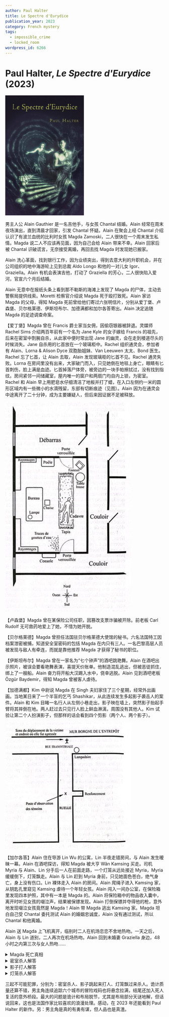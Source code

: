 ```yaml
---
author: Paul Halter
title: Le Spectre d'Eurydice
publication_year: 2023
category: French mystery
tags:
  - impossible_crime
  - locked_room
wordpress_id: 6266
---
```


# Paul Halter, <i>Le Spectre d'Eurydice</i> (2023)

<img src=images/2023_cover.jpg width=250/>

男主人公 Alain Gauthier 是一名吉他手，与女孩 Chantal 结婚。Alain 经常在周末夜场演出，直到清晨才回家，引发 Chantal 怀疑。Alain 在聚会上经 Chantal 介绍认识了有波兰血统的比利时女孩 Magda Zamoski，二人很快在一个周末发生私情。Magda 说二人不应该再见面，因为自己会给 Alain 带来不幸。Alain 回家后被 Chantal 识破谎言，无奈接受离婚，再回去找 Magda 时发现她已搬家。

Alain 洗心革面，找到银行工作，因为业绩突出，得到去意大利的升职机会，并在公司组织的地中海游轮上见到总裁 Aldo Longo 和他的一对儿女 Igor、Graziella。Alain 有机会表演吉他，打动了 Graziella 的芳心，二人很快陷入爱河，官宣六个月后结婚。

Alain 无意中在报纸头条上看到那不勒斯的海滩上发现了 Magda 的尸体，主动去警察局提供线索。Moretti 检察官介绍说 Magda 死于殴打致死。Alain 家访 Magda 的父母，得知 Magda 死前曾给他们寄过六张明信片，分别从爱丁堡、卢森堡、贝尔格莱德、伊斯坦布尔、加德满都和加尔各答寄出。Alain 决定追随 Magda 的足迹调查命案。

【爱丁堡】Magda 曾在 Francis 爵士家当女佣，因偷窃银器被辞退。灵媒师 Rachel Sims 介绍两百年前有一个名为 Jane Kyle 的女子嫁给 Francis 的祖先，后来在密室中割腕自杀，从此家中便时常出现 Jane 的幽灵，会在走到楼道尽头的时候消失。Jane 自杀用的匕首放在一个玻璃柜中。Rachel 组织通灵会，参加者有 Alain、Lorna & Alison Dyce 双胞胎姐妹、Van Leeuwen 太太、Bond 医生。Rachel 忘了匕首，让 Alain 去取，Alain 发现玻璃柜的匕首不见。Rachel 通灵失败。Lorna 在房间里没有出来，大家破门而入，只见她倒在地毯上身亡，眼睛有匕首刺伤，脸上满是血迹。匕首掉落尸体旁，被旁边的一块手帕擦拭过，没有找到指纹。房间紧邻一间储藏室，屋内唯一的窗户和两扇门均自内上锁，为密室。Rachel 和 Alain 早上用肥皂水仔细清洁了地板并打了蜡，在入口左侧约一米的圆形区域内有一些微小的水滴残留，东部有切断痕迹（见图）。Alain 因为在通灵会中途离开了二十分钟，成为主要嫌疑人，但后来因证据不足被释放。

<img src=images/2023_bedroom.jpg width=400/>

【卢森堡】Magda 曾在某保险公司任职，因篡改支票诈骗被开除。前老板 Carl Rudolf 无可救药地爱上了她，不惜为她开脱。

【贝尔格莱德】Magda 曾担任法国驻贝尔格莱德大使馆的秘书。六名法国特工因档案泄密被捕，知道安全室密码的包括 Magda 在内只有三人。一名巴黎高层人员被发现与敌人有牵连，而就是靠他推荐 Magda 才获得了秘书的职位。

【伊斯坦布尔】Magda 曾在一家名为“七个钟声”的酒吧跳艳舞。Alain 在酒吧出示照片，被误会要看艳舞表演，喜提天价账单。他制造混乱逃出，但被恶徒抓住，绑上了一艘船。Alain 奋力将开船大汉踢入水中，侥幸逃脱。Alain 见到酒吧老板 Özgür Baydemir，得知 Magda 曾被客人虐待。

【加德满都】Kim 中尉说 Magda 在 Singh 夫妇家住了三个星期，经常外出画画。当地某日来了一个半盲的乞丐 Shashikar，从此连续发生多起影子袭击人的案件。Alain 和 Kim 目睹一名行人从左侧小巷走出，影子映在墙上，突然影子抬起手臂将其摔倒在地。两人赶过去只见行人脸上鲜血淋漓，周围没有其他人。Kim 试验让第二个人扮演影子，但那样的话会看到四个剪影（两个人、两个影子）。

<img src=images/2023_passage.jpg width=400/>

【加尔各答】Alain 住在导游 Lin Wu 的公寓，Lin 半夜走错房间，与 Alain 发生暧昧一幕。Alain 在酒吧探访，得知 Magda 被大亨 Wân Kamsing 买走。司机 Myria 与 Alain、Lin 分手后一人在前面走路，一个灯笼从远处接近 Myria，Myria 缓缓倒下，灯笼飘走。Alain 与 Lin 赶到 Myria 身前，只见她面色苍白，绝气身亡，身上没有伤口。Lin 裸体走入 Alain 的房间。Alain 爬绳子进入 Kamsing 家，从钥匙孔里窥见 Kamsing 虐待一个年轻女孩。Alain 闯入一间办公室，在保险箱里发现四本护照，其中有一本是 Magda 的。Alain 将保险箱中的物品收入囊中，离开时听见女孩的啜泣声，结果被保镖发现。Alain 打倒保镖并夺得他的枪，意外地发现啜泣女孩竟然是 Magda！Alain 带 Magda 逃出 Kamsing 家。Magda 坦白自己受 Chantal 委托测试 Alain 的婚姻忠诚度，Alain 没有通过测试，所以 Chantal 和他离婚。

Alain 送 Magda 上飞机离开，临别时二人在机场恋恋不舍地热吻。一天之后，Alain 与 Lin 道别，二人再次在机场热吻。Alain 回到未婚妻 Graziella 身边，48 小时之内第三次与女人热吻……

<details><summary>Magda 死亡真相</summary>
Aldo 为了嫁女儿同样给 Alain 设立各种测试，找了一具像 Magda 的女尸，在边上安放 Magda 的证件，并委托记者报道，诱使 Alain 去六个城市调查，沿途所有的安排都是演戏。Lin 也是对 Alain 的忠诚度测试。Igor 安排了三桩不可能犯罪，是给 Alain 的终极挑战。
</details>

<details><summary>密室杀人解答</summary>
凶手轻轻敲门，让 Lorna 从门孔窥伺。门孔足够大，能够容纳细刃匕首通过，凶手猛地刺入匕首，将 Lorna 刺死，然后拔出匕首，从门缝下方推入室内。凶手用虹吸管喷苏打水（伏线）冲洗门孔上的血迹，所以有少量水滴留在门左边，切断的痕迹是因为被地毯阻隔。凶手事先在地毯上系了绳子，从隔壁的储藏室门下方拉绳子（伏线：凶手提前清理了储藏室），把地毯和上面的尸体拉到房间中央，然后回收绳子。凶手是点了吸管饮料的人。
</details>

<details><summary>影子打人解答</summary>
<img src=images/2023_passage_solution.jpg width=450/>

路人和影子都是演员扮演。Kim 给了 Alain 一支烟，并亲自帮他点上（伏线）。趁着短暂的眩光，放映人员关闭了街角的路灯（从 Alain 所在的位置看不见），并同时点亮了位于横街两侧的另外两个投影灯。投影灯位置较低，所以路人的影子不再投射到墙上，第二名演员趁机出现扮演第一名演员的影子，将第一名演员打倒。Kim 将 Alain 推入墙角，向影子“开枪”，放映人员恢复灯光。
</details>

<details><summary>灯笼杀人解答</summary>
Myria 把灯笼系在一根尼龙线上，逐渐拉近灯笼，缓缓摔倒，解开绳子让灯笼升天。
</details>

三起不可能犯罪，分别为：密室杀人、影子跳起来打人、灯笼飘过来杀人。诡计质量还算不错，男主角连续追踪六个城市的冒险戏码也将悬念拉满，结尾还加入死人复活的意外桥段。最大的问题是诡计和布局脱节，尤其是布局部分天谜地解，但话说回来，这也是法国作家比较喜欢的浪漫处理。感动，在 2023 年还能看到 Paul Halter 的新作。另：男主角是真的有勇有谋，但人品也是真渣。